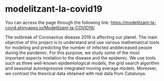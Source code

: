 # modelitzant-la-covid19
You can access the page through the following link: https://modelitzant-la-covid.shinyapps.io/Modelitzant-la-COVID19/

The outbreak of Coronavirus disease 2019 is affecting our planet.  The main objective of this project is to understand  and  use  various  mathematical  tools  for  modeling  and  predicting  the  number  of  infected  anddeceased people during the pandemic.  For this purpose, we study some of the most important aspects inrelation  to  the  disease  and  the  epidemic.  We  use  tools  such  as  three  well-known  epidemiological  models, the  grid  search  algorithm  and  seasonal  autoregressive  integrated  moving  average  models. Moreover, we contrast the theorical data obtained with real data from Catalunya.
